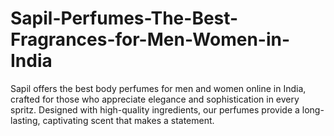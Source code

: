 # Sapil-Perfumes-The-Best-Fragrances-for-Men-Women-in-India
Sapil offers the best body perfumes for men and women online in India, crafted for those who appreciate elegance and sophistication in every spritz. Designed with high-quality ingredients, our perfumes provide a long-lasting, captivating scent that makes a statement.

